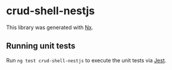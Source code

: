 # crud-shell-nestjs

This library was generated with [Nx](https://nx.dev).

## Running unit tests

Run `ng test crud-shell-nestjs` to execute the unit tests via [Jest](https://jestjs.io).
